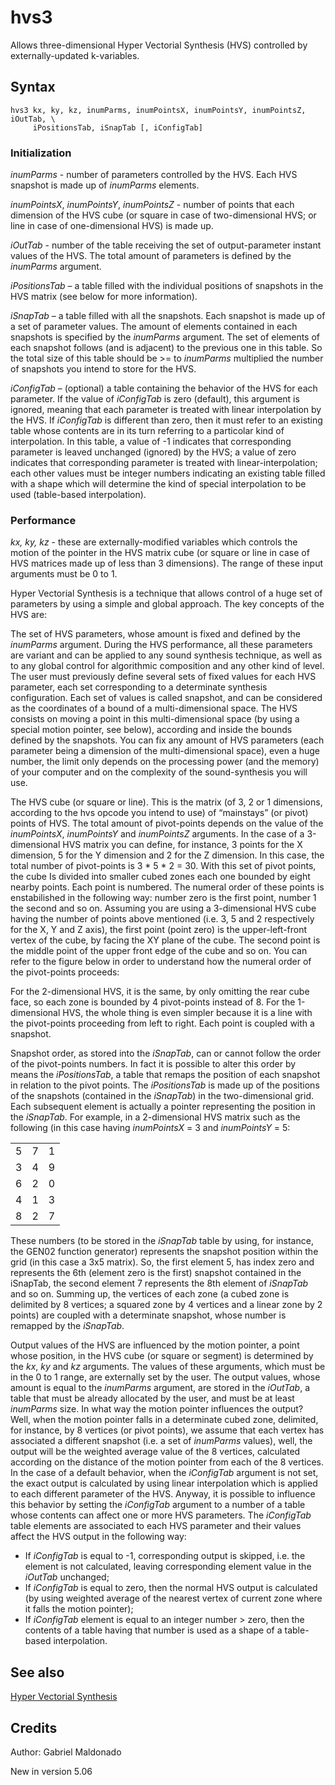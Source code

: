 <!--
id:hvs3
category:Signal Generators:Hyper Vectorial Synthesis
-->
# hvs3
Allows three-dimensional Hyper Vectorial Synthesis (HVS) controlled by externally-updated k-variables.

## Syntax
``` csound-orc
hvs3 kx, ky, kz, inumParms, inumPointsX, inumPointsY, inumPointsZ, iOutTab, \
     iPositionsTab, iSnapTab [, iConfigTab]
```

### Initialization

_inumParms_ - number of parameters controlled by the HVS. Each HVS snapshot is made up of _inumParms_ elements.

_inumPointsX_, _inumPointsY_, _inumPointsZ_ - number of points that each dimension of the HVS cube (or square in case of two-dimensional HVS; or line in case of one-dimensional HVS) is made up.

_iOutTab_ - number of the table receiving the set of output-parameter instant values of the HVS. The total amount of parameters is defined by the _inumParms_ argument.

_iPositionsTab_ – a table filled with the individual positions of snapshots in the HVS matrix (see below for more information).

_iSnapTab_ – a table filled with all the snapshots. Each snapshot is made up of a set of parameter values. The amount of elements contained in each snapshots is specified by the _inumParms_ argument. The set of elements of each snapshot follows (and is adjacent) to the previous one in this table. So the total size of this table should be >= to _inumParms_ multiplied the number of snapshots you intend to store for the HVS.

_iConfigTab_ – (optional) a table containing the behavior of the HVS for each parameter. If the value of _iConfigTab_ is zero (default), this argument is ignored, meaning that each parameter is treated with linear interpolation by the HVS. If _iConfigTab_ is different than zero, then it must refer to an existing table whose contents are in its turn referring to a particolar kind of interpolation. In this table, a value of -1 indicates that corresponding parameter is leaved unchanged (ignored) by the HVS; a value of zero indicates that corresponding parameter is treated with linear-interpolation; each other values must be integer numbers indicating an existing table filled with a shape which will determine the kind of special interpolation to be used (table-based interpolation).

### Performance

_kx, ky, kz_ -  these are externally-modified variables which controls the motion of the pointer in the HVS matrix cube (or square or line in case of HVS matrices made up of less than 3 dimensions). The range of these input arguments must be 0 to 1.

Hyper Vectorial Synthesis is a technique that allows control of a huge set of parameters by using a simple and global approach. The key concepts of the HVS are:

The set of HVS parameters, whose amount is fixed and defined by the _inumParms_ argument. During the HVS performance, all these parameters are variant and can be applied to any sound synthesis technique, as well as to any global control for algorithmic composition and any other kind of level. The user must previously define several sets of fixed values for each HVS parameter, each set corresponding to a determinate synthesis configuration. Each set of values is called snapshot, and can be considered as the coordinates of a bound of a multi-dimensional space. The HVS consists on moving a point in this multi-dimensional space (by using a special motion pointer, see below), according and inside the bounds defined by the snapshots. You can fix any amount of HVS parameters (each parameter being a dimension of the multi-dimensional space), even a huge number, the limit only depends on the processing power (and the memory) of your computer and on the complexity of the sound-synthesis you will use.

The HVS cube (or square or line). This is the matrix (of 3, 2 or 1 dimensions, according to the hvs opcode you intend to use) of “mainstays” (or pivot) points of HVS. The total amount of pivot-points depends on the value of the _inumPointsX_, _inumPointsY_ and _inumPointsZ_ arguments. In the case of a 3-dimensional HVS matrix you can define, for instance, 3 points for the X dimension, 5 for the Y dimension and 2 for the Z dimension. In this case, the total number of pivot-points is 3 * 5 * 2 = 30. With this set of pivot points, the cube Is divided into smaller cubed zones each one bounded by eight nearby points. Each point is numbered. The numeral order of these points is enstabilished in the following way: number zero is the first point, number 1 the second and so on. Assuming you are using a 3-dimensional HVS cube having the number of points above mentioned (i.e. 3, 5 and 2 respectively for the X, Y and Z axis), the first point (point zero) is the upper-left-front vertex of the cube, by facing the XY plane of the cube. The second point is the middle point of the upper front edge of the cube and so on. You can refer to the figure below in order to understand how the numeral order of the pivot-points proceeds:

For the 2-dimensional HVS, it is the same, by only omitting the rear cube face, so each zone is bounded by 4 pivot-points instead of 8. For the 1-dimensional HVS, the whole thing is even simpler because it is a line with the pivot-points proceeding from left to right. Each point is coupled with a snapshot.

Snapshot order, as stored into the _iSnapTab_, can or cannot follow the order of the pivot-points numbers. In fact it is possible to alter this order by means the _iPositionsTab_, a table that remaps the position of each snapshot in relation to the pivot points. The _iPositionsTab_ is made up of the positions of the snapshots (contained in the _iSnapTab_) in the two-dimensional grid. Each subsequent element is actually a pointer representing the position in the _iSnapTab_. For example, in a 2-dimensional HVS matrix such as the following (in this case having _inumPointsX_ = 3 and _inumPointsY_ = 5:

|   |   |   |
|---|---|---|
| 5 | 7 | 1 |
| 3 | 4 | 9 |
| 6 | 2 | 0 |
| 4 | 1 | 3 |
| 8 | 2 | 7 |

These numbers (to be stored in the _iSnapTab_ table by using, for instance, the GEN02 function generator) represents the snapshot position within the grid (in this case a 3x5 matrix). So, the first element 5, has index zero and represents the 6th (element zero is the first) snapshot contained in the iSnapTab, the second element 7 represents the 8th element of _iSnapTab_ and so on. Summing up, the vertices of each zone (a cubed zone is delimited by 8 vertices; a squared zone by 4 vertices and a linear zone by 2 points) are coupled with a determinate snapshot, whose number is remapped by the _iSnapTab_.

Output values of the HVS are influenced by the motion pointer, a point whose position, in the HVS cube (or square or segment) is determined by the _kx_, _ky_ and _kz_ arguments. The values of these arguments, which must be in the 0 to 1 range, are externally set by the user. The output values, whose amount is equal to the _inumParms_ argument, are stored in the _iOutTab_, a table that must be already allocated by the user, and must be at least _inumParms_ size. In what way the motion pointer influences the output? Well, when the motion pointer falls in a determinate cubed zone, delimited, for instance, by 8 vertices (or pivot points), we assume that each vertex has associated a different snapshot (i.e. a set of _inumParms_ values), well, the output will be the weighted average value of the 8 vertices, calculated according on the distance of the motion pointer from each of the 8 vertices. In the case of a default behavior, when the _iConfigTab_ argument is not set, the exact output is calculated by using linear interpolation which is applied to each different parameter of the HVS. Anyway, it is possible to influence this behavior by setting the _iConfigTab_ argument to a number of a table whose contents can affect one or more HVS parameters. The _iConfigTab_ table elements are associated to each HVS parameter and their values affect the HVS output in the following way:

*   If _iConfigTab_ is equal to -1, corresponding output is skipped, i.e. the element is not calculated, leaving corresponding element value in the _iOutTab_ unchanged;
*   If _iConfigTab_ is equal to zero, then the normal HVS output is calculated (by using weighted average of the nearest vertex of current zone where it falls the motion pointer);
*   If _iConfigTab_ element is equal to an integer number > zero, then the contents of a table having that number is used as a shape of a table-based interpolation.

## See also

[Hyper Vectorial Synthesis](../../siggen/hvs)

## Credits

Author: Gabriel Maldonado

New in version 5.06
